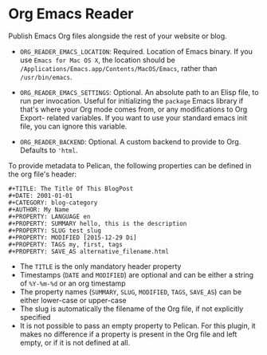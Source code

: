 # Org Emacs Reader

Publish Emacs Org files alongside the rest of your website or blog.

- `ORG_READER_EMACS_LOCATION`: Required. Location of Emacs binary.
  If you use `Emacs for Mac OS X`,
  the location should be `/Applications/Emacs.app/Contents/MacOS/Emacs`,
  rather than `/usr/bin/emacs`.

- `ORG_READER_EMACS_SETTINGS`: Optional. An absolute path to an Elisp file, to
  run per invocation. Useful for initializing the `package` Emacs library if
  that's where your Org mode comes from, or any modifications to Org Export-
  related variables. If you want to use your standard emacs init file, you 
  can ignore this variable.

- `ORG_READER_BACKEND`: Optional. A custom backend to provide to Org. Defaults
  to `'html`.

To provide metadata to Pelican, the following properties can be defined in
the org file's header:

    #+TITLE: The Title Of This BlogPost
    #+DATE: 2001-01-01
    #+CATEGORY: blog-category
    #+AUTHOR: My Name
    #+PROPERTY: LANGUAGE en
    #+PROPERTY: SUMMARY hello, this is the description
    #+PROPERTY: SLUG test_slug
    #+PROPERTY: MODIFIED [2015-12-29 Di]
    #+PROPERTY: TAGS my, first, tags
    #+PROPERTY: SAVE_AS alternative_filename.html

- The `TITLE` is the only mandatory header property
- Timestamps (`DATE` and `MODIFIED`) are optional and can be either a string
  of `%Y-%m-%d` or an org timestamp
- The property names (`SUMMARY`, `SLUG`, `MODIFIED`, `TAGS`, `SAVE_AS`) can
  be either lower-case or upper-case
- The slug is automatically the filename of the Org file, if not explicitly
  specified
- It is not possible to pass an empty property to Pelican.  For this plugin,
  it makes no difference if a property is present in the Org file and left
  empty, or if it is not defined at all.
